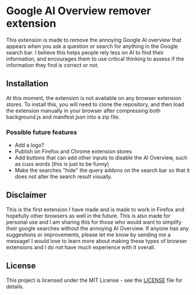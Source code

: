 # Google AI Overview remover extension

This extension is made to remove the annoying Google AI overview that appears when you ask a question or search for anything in the Google search bar. I believe this helps people rely less on AI to find their information, and encourages them to use critical thinking to assess if the information they find is correct or not. 

## Installation

At this moment, the extension is not available on any browser extension stores. To install this, you will need to clone the repository, and then load the extension manually in your browser after compressing both background.js and manifest.json into a zip file.

### Possible future features

- Add a logo?
- Publish on Firefox and Chrome extension stores
- Add buttons that can add other inputs to disable the AI Overview, such as cuss words (this is just to be funny)
- Make the searches "hide" the query addons on the search bar so that it does not alter the search result visually.

## Disclaimer

This is the first extension I have made and is made to work in Firefox and hopefully other browsers as well in the future. This is also made for personal use and I am sharing this for those who would want to simplify their google searches without the annoying AI Overview. If anyone has any suggestions or improvements, please let me know by sending me a message! I would love to learn more about making these types of browser extensions and I do not have much experience with it overall.

## License

This project is licensed under the MIT License - see the [LICENSE](LICENSE) file for details.
